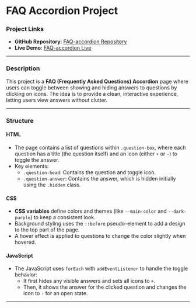 # FAQ Accordion Project

### Project Links
- **GitHub Repository**: [FAQ-accordion Repository](https://github.com/Mohamed-A-7/FAQ-accordion)
- **Live Demo**: [FAQ-accordion Live](https://mohamed-a-7.github.io/FAQ-accordion/)

---

### Description

This project is a **FAQ (Frequently Asked Questions) Accordion** page where users can toggle between showing and hiding answers to questions by clicking on icons. The idea is to provide a clean, interactive experience, letting users view answers without clutter.

---

### Structure

#### HTML
- The page contains a list of questions within `.question-box`, where each question has a title (the question itself) and an icon (either `+` or `-`) to toggle the answer.
- Key elements:
  - `.question-head`: Contains the question and toggle icon.
  - `.question-answer`: Contains the answer, which is hidden initially using the `.hidden` class.

#### CSS
- **CSS variables** define colors and themes (like `--main-color` and `--dark-purple`) to keep a consistent look.
- Background styling uses the `::before` pseudo-element to add a design to the top part of the page.
- A hover effect is applied to questions to change the color slightly when hovered.

#### JavaScript
- The JavaScript uses `forEach` with `addEventListener` to handle the toggle behavior:
  - It first hides any visible answers and sets all icons to `+`.
  - Then, it shows the answer for the clicked question and changes the icon to `-` for an open state.

---
